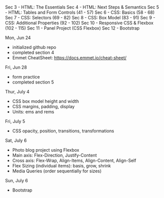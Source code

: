 Sec 3 - HTML: The Essentials
Sec 4 - HTML: Next Steps & Semantics
Sec 5 - HTML: Tables and Form Controls (41 - 57)
Sec 6 - CSS: Basics (58 - 68)
Sec 7 - CSS: Selectors (69 - 82)
Sec 8 - CSS: Box Model (83 - 91)
Sec 9 - CSS: Additional Properties (92 - 102)
Sec 10 - Responsive CSS & Flexbox (102 - 115)
Sec 11 - Panel Project (CSS Flexbox)
Sec 12 - Bootstrap

Mon, Jun 24
  - initialized github repo
  - completed section 4
  - Emmet CheatSheet: https://docs.emmet.io/cheat-sheet/

Fri, Jun 28
  - form practice
  - completed section 5

Thur, July 4
  - CSS box model height and width
  - CSS margins, padding, display
  - Units: ems and rems

Fri, July 5
  - CSS opacity, position, transitions, transformations 
  
Sat, July 6
  - Photo blog project using Flexbox
  - Main axis: Flex-Direction, Justify-Content
  - Cross axis: Flex-Wrap, Align-Items, Align-Content, Align-Self
  - Flex Sizing (individual items): basis, grow, shrink
  - Media Queries (order sequentially for sizes)

Sun, July 6
  - Bootstrap